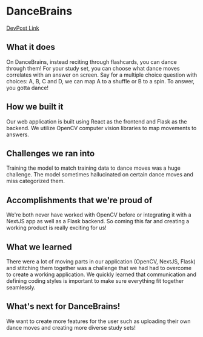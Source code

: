 # DanceBrains

[DevPost Link](https://devpost.com/software/dancebrains)

## What it does
On DanceBrains, instead reciting through flashcards, you can dance through them! For your study set, you can choose what dance moves correlates with an answer on screen. Say for a multiple choice question with choices: A, B, C and D, we can map A to a shuffle or B to a spin. To answer, you gotta dance!

## How we built it
Our web application is built using React as the frontend and Flask as the backend. We utilize OpenCV computer vision libraries to map movements to answers.

## Challenges we ran into
Training the model to match training data to dance moves was a huge challenge. The model sometimes hallucinated on certain dance moves and miss categorized them.

## Accomplishments that we're proud of
We're both never have worked with OpenCV before or integrating it with a NextJS app as well as a Flask backend. So coming this far and creating a working product is really exciting for us!

## What we learned
There were a lot of moving parts in our application (OpenCV, NextJS, Flask) and stitching them together was a challenge that we had had to overcome to create a working application. We quickly learned that communication and defining coding styles is important to make sure everything fit together seamlessly.

## What's next for DanceBrains!
We want to create more features for the user such as uploading their own dance moves and creating more diverse study sets!
